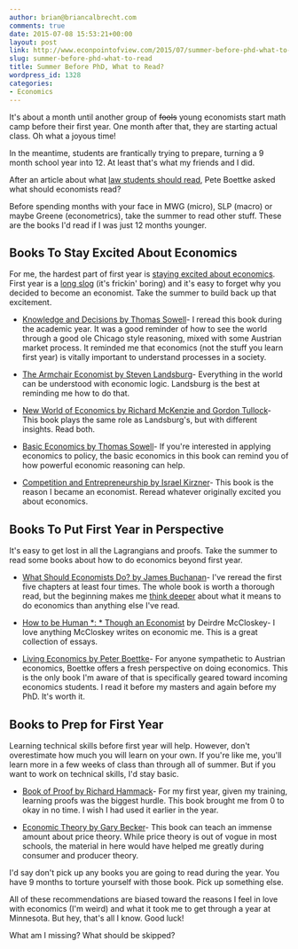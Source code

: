 ```yaml
---
author: brian@briancalbrecht.com
comments: true
date: 2015-07-08 15:53:21+00:00
layout: post
link: http://www.econpointofview.com/2015/07/summer-before-phd-what-to-read/
slug: summer-before-phd-what-to-read
title: Summer Before PhD, What to Read?
wordpress_id: 1328
categories:
- Economics
---
```


It's about a month until another group of <del>fools</del> young economists start math camp before their first year. One month after that, they are starting actual class. Oh what a joyous time!

In the meantime, students are frantically trying to prepare, turning a 9 month school year into 12. At least that's what my friends and I did.

After an article about what [law students should read](http://t.co/YP0SvhtTmD), Pete Boettke asked what should economists read?

Before spending months with your face in MWG (micro), SLP (macro) or maybe Greene (econometrics), take the summer to read other stuff. These are the books I'd read if I was just 12 months younger.


## Books To Stay Excited About Economics


For me, the hardest part of first year is [staying excited about economics](http://www.econpointofview.com/2015/05/year-1-finished-hopefully/). First year is a [long slog](http://www.econpointofview.com/2015/06/the-numbers/) (it's frickin' boring) and it's easy to forget why you decided to become an economist. Take the summer to build back up that excitement.



	
  * [Knowledge and Decisions by Thomas Sowell](http://amzn.to/1CoxUF0)- I reread this book during the academic year. It was a good reminder of how to see the world through a good ole Chicago style reasoning, mixed with some Austrian market process. It reminded me that economics (not the stuff you learn first year) is vitally important to understand processes in a society.

	
  * [The Armchair Economist by Steven Landsburg](http://amzn.to/1fnAGAj)- Everything in the world can be understood with economic logic. Landsburg is the best at reminding me how to do that.

	
  * [New World of Economics by Richard McKenzie and Gordon Tullock](http://amzn.to/1Hgws3f)- This book plays the same role as Landsburg's, but with different insights. Read both.

	
  * [Basic Economics by Thomas Sowell](http://amzn.to/1LWuPiC)- If you're interested in applying economics to policy, the basic economics in this book can remind you of how powerful economic reasoning can help.

	
  * [Competition and Entrepreneurship by Israel Kirzner](http://amzn.to/1S8LcHv)- This book is the reason I became an economist. Reread whatever originally excited you about economics.




## Books To Put First Year in Perspective


It's easy to get lost in all the Lagrangians and proofs. Take the summer to read some books about how to do economics beyond first year.



	
  * [What Should Economists Do? by James Buchanan](http://amzn.to/1UAx6Tr)- I've reread the first five chapters at least four times. The whole book is worth a thorough read, but the beginning makes me [think deeper](http://www.econpointofview.com/2014/03/methodology-young-economist/) about what it means to do economics than anything else I've read.

	
  * [How to be Human *: * Though an Economist](http://amzn.to/1J4geLS) by Deirdre McCloskey- I love anything McCloskey writes on economic me. This is a great collection of essays.

	
  * [Living Economics by Peter Boettke](http://amzn.to/1Tlr7QP)- For anyone sympathetic to Austrian economics, Boettke offers a fresh perspective on doing economics. This is the only book I'm aware of that is specifically geared toward incoming economics students. I read it before my masters and again before my PhD. It's worth it.




## Books to Prep for First Year


Learning technical skills before first year will help. However, don't overestimate how much you will learn on your own. If you're like me, you'll learn more in a few weeks of class than through all of summer. But if you want to work on technical skills, I'd stay basic.



	
  * [Book of Proof by Richard Hammack](http://amzn.to/1J4h4s2)- For my first year, given my training, learning proofs was the biggest hurdle. This book brought me from 0 to okay in no time. I wish I had used it earlier in the year.

	
  * [Economic Theory by Gary Becker](http://amzn.to/1UAzcmf)- This book can teach an immense amount about price theory. While price theory is out of vogue in most schools, the material in here would have helped me greatly during consumer and producer theory.


I'd say don't pick up any books you are going to read during the year. You have 9 months to torture yourself with those book. Pick up something else.

All of these recommendations are biased toward the reasons I feel in love with economics (I'm weird) and what it took me to get through a year at Minnesota. But hey, that's all I know. Good luck!

What am I missing? What should be skipped?
